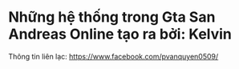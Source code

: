 # Những hệ thống trong Gta San Andreas Online tạo ra bởi: Kelvin
Thông tin liên lạc: https://www.facebook.com/pvanquyen0509/
